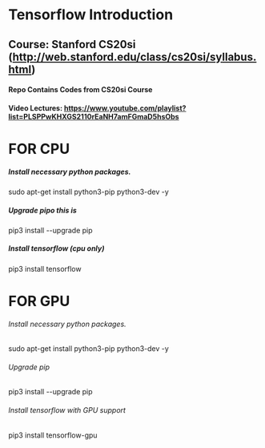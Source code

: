 # Tensorflow Introduction 
## Course: Stanford CS20si (http://web.stanford.edu/class/cs20si/syllabus.html)
#### Repo Contains Codes from CS20si Course 
#### Video Lectures: https://www.youtube.com/playlist?list=PLSPPwKHXGS2110rEaNH7amFGmaD5hsObs

# FOR CPU
##### Install necessary python packages.
sudo apt-get install python3-pip python3-dev -y

##### Upgrade pipo this is 
pip3 install --upgrade pip

##### Install tensorflow (cpu only)
pip3 install tensorflow

# FOR GPU
###### Install necessary python packages.
sudo apt-get install python3-pip python3-dev -y

###### Upgrade pip
pip3 install --upgrade pip

###### Install tensorflow with GPU support
pip3 install tensorflow-gpu

